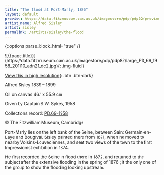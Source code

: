 ```yaml
---
title: "The flood at Port-Marly, 1876"
layout: default
preview: https://data.fitzmuseum.cam.ac.uk/imagestore/pdp/pdp82/preview_PD_69_1958_201110_adn21_dc2.jpg
artist_name: Alfred Sisley
artist: sisley
permalink: /artists/sisley/the-flood
---
```

{::options parse_block_html="true" /}
<div class="text-center">
![{{page.title}}](https://data.fitzmuseum.cam.ac.uk/imagestore/pdp/pdp82/large_PD_69_1958_201110_adn21_dc2.jpg){: .img-fluid }

[View this in high resolution](https://data.fitzmuseum.cam.ac.uk/id/image/iiif/media-219173){: .btn .btn-dark}
</div>

Alfred Sisley 1839 – 1899

Oil on canvas 46.1 x 55.9 cm

Given by Captain S.W. Sykes, 1958

Collections record: [PD.69-1958](https://data.fitzmuseum.cam.ac.uk/id/object/2971)

© The Fitzwilliam Museum, Cambridge

Port-Marly lies on the left bank of the Seine, between Saint Germain-en-Laye and Bougival. Sisley painted there from 1871, when he moved to nearby Voisins-Louveciennes, and sent two views of the town to the first Impressionist exhibition in 1874.

He first recorded the Seine in flood there in 1872, and returned to the subject after the extensive flooding in the spring of 1876 ; it the only one of the group to show the flooding looking upstream.

